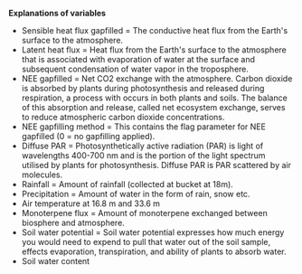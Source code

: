 **Explanations of variables**
- Sensible heat flux gapfilled = The conductive heat flux from the Earth's surface to the atmosphere.
- Latent heat flux = Heat flux from the Earth's surface to the atmosphere that is associated with evaporation of water at the surface and subsequent condensation of water vapor in the troposphere.
- NEE gapfilled = Net CO2 exchange with the atmosphere. Carbon dioxide is absorbed by plants during photosynthesis and released during respiration, a process with occurs in both plants and soils. The balance of this absorption and release, called net ecosystem exchange, serves to reduce atmospheric carbon dioxide concentrations.
- NEE gapfilling method = This contains the flag parameter for NEE gapfilled (0 = no gapfilling applied).
- Diffuse PAR = Photosynthetically active radiation (PAR) is light of wavelengths 400-700 nm and is the portion of the light spectrum utilised by plants for photosynthesis. Diffuse PAR is PAR scattered by air molecules.
- Rainfall = Amount of rainfall (collected at bucket at 18m).
- Precipitation = Amount of water in the form of rain, snow etc.
- Air temperature at 16.8 m and 33.6 m
- Monoterpene flux = Amount of monoterpene exchanged between biosphere and atmosphere.
- Soil water potential = Soil water potential expresses how much energy you would need to expend to pull that water out of the soil sample, effects evaporation, transpiration, and ability of plants to absorb water.
- Soil water content
